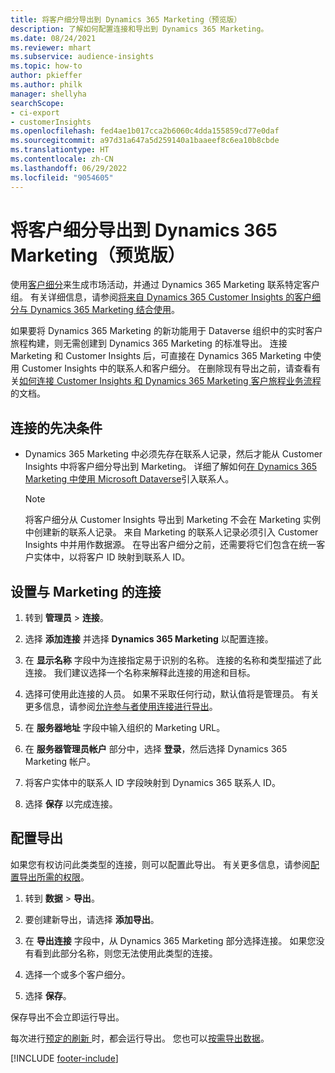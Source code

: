 ```yaml
---
title: 将客户细分导出到 Dynamics 365 Marketing（预览版）
description: 了解如何配置连接和导出到 Dynamics 365 Marketing。
ms.date: 08/24/2021
ms.reviewer: mhart
ms.subservice: audience-insights
ms.topic: how-to
author: pkieffer
ms.author: philk
manager: shellyha
searchScope:
- ci-export
- customerInsights
ms.openlocfilehash: fed4ae1b017cca2b6060c4dda155859cd77e0daf
ms.sourcegitcommit: a97d31a647a5d259140a1baaeef8c6ea10b8cbde
ms.translationtype: HT
ms.contentlocale: zh-CN
ms.lasthandoff: 06/29/2022
ms.locfileid: "9054605"
---
```

# <a name="export-segments-to-dynamics-365-marketing-preview"></a>将客户细分导出到 Dynamics 365 Marketing（预览版）

使用[客户细分](segments.md)来生成市场活动，并通过 Dynamics 365 Marketing 联系特定客户组。 有关详细信息，请参阅[将来自 Dynamics 365 Customer Insights 的客户细分与 Dynamics 365 Marketing 结合使用](/dynamics365/marketing/customer-insights-segments)。

如果要将 Dynamics 365 Marketing 的新功能用于 Dataverse 组织中的实时客户旅程构建，则无需创建到 Dynamics 365 Marketing 的标准导出。 连接 Marketing 和 Customer Insights 后，可直接在 Dynamics 365 Marketing 中使用 Customer Insights 中的联系人和客户细分。 在删除现有导出之前，请查看有关[如何连接 Customer Insights 和 Dynamics 365 Marketing 客户旅程业务流程](/dynamics365/marketing/real-time-marketing-ci-profile)的文档。

## <a name="prerequisite-for-a-connection"></a>连接的先决条件

- Dynamics 365 Marketing 中必须先存在联系人记录，然后才能从 Customer Insights 中将客户细分导出到 Marketing。 详细了解如何[在 Dynamics 365 Marketing 中使用 Microsoft Dataverse](connect-dataverse-managed-lake.md)引入联系人。

  > [!NOTE]
  > 将客户细分从 Customer Insights 导出到 Marketing 不会在 Marketing 实例中创建新的联系人记录。 来自 Marketing 的联系人记录必须引入 Customer Insights 中并用作数据源。 在导出客户细分之前，还需要将它们包含在统一客户实体中，以将客户 ID 映射到联系人 ID。

## <a name="set-up-connection-to-marketing"></a>设置与 Marketing 的连接

1. 转到 **管理员** > **连接**。

1. 选择 **添加连接** 并选择 **Dynamics 365 Marketing** 以配置连接。

1. 在 **显示名称** 字段中为连接指定易于识别的名称。 连接的名称和类型描述了此连接。 我们建议选择一个名称来解释此连接的用途和目标。

1. 选择可使用此连接的人员。 如果不采取任何行动，默认值将是管理员。 有关更多信息，请参阅[允许参与者使用连接进行导出](connections.md#allow-contributors-to-use-a-connection-for-exports)。

1. 在 **服务器地址** 字段中输入组织的 Marketing URL。

1. 在 **服务器管理员帐户** 部分中，选择 **登录**，然后选择 Dynamics 365 Marketing 帐户。

1. 将客户实体中的联系人 ID 字段映射到 Dynamics 365 联系人 ID。

1. 选择 **保存** 以完成连接。 

## <a name="configure-an-export"></a>配置导出

如果您有权访问此类类型的连接，则可以配置此导出。 有关更多信息，请参阅[配置导出所需的权限](export-destinations.md#set-up-a-new-export)。

1. 转到 **数据** > **导出**。

1. 要创建新导出，请选择 **添加导出**。

1. 在 **导出连接** 字段中，从 Dynamics 365 Marketing 部分选择连接。 如果您没有看到此部分名称，则您无法使用此类型的连接。

1. 选择一个或多个客户细分。

1. 选择 **保存**。

保存导出不会立即运行导出。

每次进行[预定的刷新 ](system.md#schedule-tab)时，都会运行导出。 您也可以[按需导出数据](export-destinations.md#run-exports-on-demand)。 

[!INCLUDE [footer-include](includes/footer-banner.md)]
